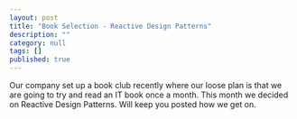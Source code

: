 ```yaml
---
layout: post
title: "Book Selection - Reactive Design Patterns" 
description: ""
category: null
tags: []
published: true
---
```


Our company set up a book club recently where our loose plan is that we are going to try and read an IT book once a month. This month we decided on Reactive Design Patterns. Will keep you posted how we get on. 

    
    



